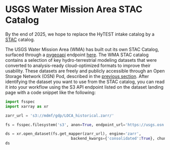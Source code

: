  # USGS Water Mission Area STAC Catalog

By the end of 2025, we hope to replace the HyTEST intake catalog by a [STAC](https://stacspec.org/en) catalog.

The USGS Water Mission Area (WMA) has built out its own STAC Catalog, surfaced through a [pygeoapi](https://pygeoapi.io/) endpoint [here](https://api.water.usgs.gov/gdp/pygeoapi/stac/stac-collection). The WMA STAC catalog contains a selection of key hydro-terrestrial modeling datasets that were converted to analysis-ready cloud-optimized formats to improve their usability. These datasets are freely and publicly accessible through an Open Storage Network (OSN) Pod, described in the [previous section](./README.md). After identifying the dataset you want to use from the STAC catalog, you can read it into your workflow using the S3 API endpoint listed on the dataset landing page with a code snippet like the following:

```python
import fsspec
import xarray as xr

zarr_url = 's3://mdmf/gdp/LOCA_historical.zarr/'

fs = fsspec.filesystem('s3', anon=True, endpoint_url='https://usgs.osn.mghpcc.org/')

ds = xr.open_dataset(fs.get_mapper(zarr_url), engine='zarr', 
                             backend_kwargs={'consolidated':True}, chunks={})
ds
```